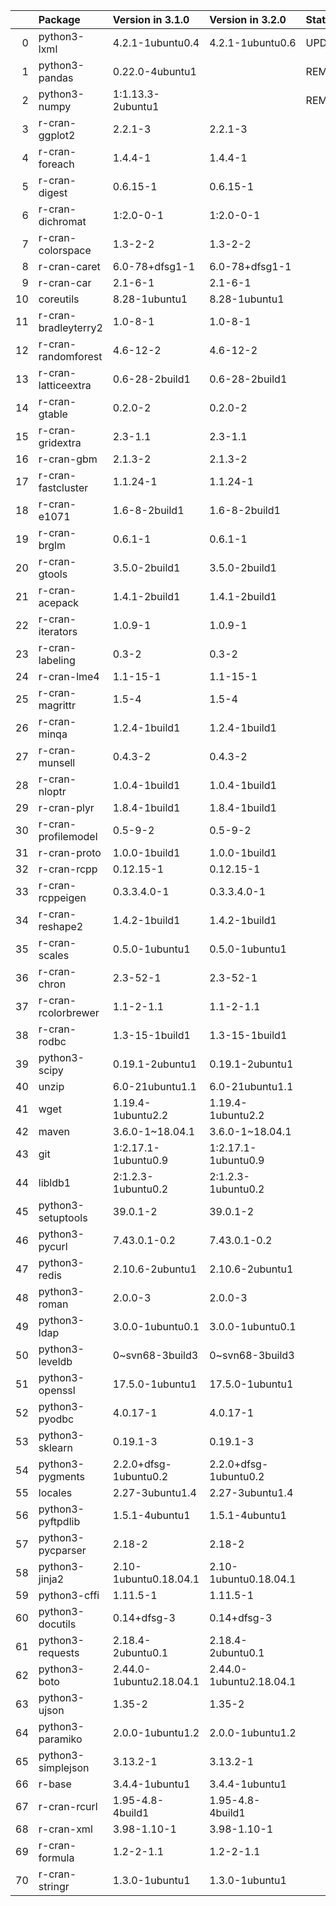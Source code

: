 <!-- markdown-link-check-disable -->

|    | Package              | Version in 3.1.0        | Version in 3.2.0        | Status   |
|---:|:---------------------|:------------------------|:------------------------|:---------|
|  0 | python3-lxml         | 4.2.1-1ubuntu0.4        | 4.2.1-1ubuntu0.6        | UPDATED  |
|  1 | python3-pandas       | 0.22.0-4ubuntu1         |                         | REMOVED  |
|  2 | python3-numpy        | 1:1.13.3-2ubuntu1       |                         | REMOVED  |
|  3 | r-cran-ggplot2       | 2.2.1-3                 | 2.2.1-3                 |          |
|  4 | r-cran-foreach       | 1.4.4-1                 | 1.4.4-1                 |          |
|  5 | r-cran-digest        | 0.6.15-1                | 0.6.15-1                |          |
|  6 | r-cran-dichromat     | 1:2.0-0-1               | 1:2.0-0-1               |          |
|  7 | r-cran-colorspace    | 1.3-2-2                 | 1.3-2-2                 |          |
|  8 | r-cran-caret         | 6.0-78+dfsg1-1          | 6.0-78+dfsg1-1          |          |
|  9 | r-cran-car           | 2.1-6-1                 | 2.1-6-1                 |          |
| 10 | coreutils            | 8.28-1ubuntu1           | 8.28-1ubuntu1           |          |
| 11 | r-cran-bradleyterry2 | 1.0-8-1                 | 1.0-8-1                 |          |
| 12 | r-cran-randomforest  | 4.6-12-2                | 4.6-12-2                |          |
| 13 | r-cran-latticeextra  | 0.6-28-2build1          | 0.6-28-2build1          |          |
| 14 | r-cran-gtable        | 0.2.0-2                 | 0.2.0-2                 |          |
| 15 | r-cran-gridextra     | 2.3-1.1                 | 2.3-1.1                 |          |
| 16 | r-cran-gbm           | 2.1.3-2                 | 2.1.3-2                 |          |
| 17 | r-cran-fastcluster   | 1.1.24-1                | 1.1.24-1                |          |
| 18 | r-cran-e1071         | 1.6-8-2build1           | 1.6-8-2build1           |          |
| 19 | r-cran-brglm         | 0.6.1-1                 | 0.6.1-1                 |          |
| 20 | r-cran-gtools        | 3.5.0-2build1           | 3.5.0-2build1           |          |
| 21 | r-cran-acepack       | 1.4.1-2build1           | 1.4.1-2build1           |          |
| 22 | r-cran-iterators     | 1.0.9-1                 | 1.0.9-1                 |          |
| 23 | r-cran-labeling      | 0.3-2                   | 0.3-2                   |          |
| 24 | r-cran-lme4          | 1.1-15-1                | 1.1-15-1                |          |
| 25 | r-cran-magrittr      | 1.5-4                   | 1.5-4                   |          |
| 26 | r-cran-minqa         | 1.2.4-1build1           | 1.2.4-1build1           |          |
| 27 | r-cran-munsell       | 0.4.3-2                 | 0.4.3-2                 |          |
| 28 | r-cran-nloptr        | 1.0.4-1build1           | 1.0.4-1build1           |          |
| 29 | r-cran-plyr          | 1.8.4-1build1           | 1.8.4-1build1           |          |
| 30 | r-cran-profilemodel  | 0.5-9-2                 | 0.5-9-2                 |          |
| 31 | r-cran-proto         | 1.0.0-1build1           | 1.0.0-1build1           |          |
| 32 | r-cran-rcpp          | 0.12.15-1               | 0.12.15-1               |          |
| 33 | r-cran-rcppeigen     | 0.3.3.4.0-1             | 0.3.3.4.0-1             |          |
| 34 | r-cran-reshape2      | 1.4.2-1build1           | 1.4.2-1build1           |          |
| 35 | r-cran-scales        | 0.5.0-1ubuntu1          | 0.5.0-1ubuntu1          |          |
| 36 | r-cran-chron         | 2.3-52-1                | 2.3-52-1                |          |
| 37 | r-cran-rcolorbrewer  | 1.1-2-1.1               | 1.1-2-1.1               |          |
| 38 | r-cran-rodbc         | 1.3-15-1build1          | 1.3-15-1build1          |          |
| 39 | python3-scipy        | 0.19.1-2ubuntu1         | 0.19.1-2ubuntu1         |          |
| 40 | unzip                | 6.0-21ubuntu1.1         | 6.0-21ubuntu1.1         |          |
| 41 | wget                 | 1.19.4-1ubuntu2.2       | 1.19.4-1ubuntu2.2       |          |
| 42 | maven                | 3.6.0-1~18.04.1         | 3.6.0-1~18.04.1         |          |
| 43 | git                  | 1:2.17.1-1ubuntu0.9     | 1:2.17.1-1ubuntu0.9     |          |
| 44 | libldb1              | 2:1.2.3-1ubuntu0.2      | 2:1.2.3-1ubuntu0.2      |          |
| 45 | python3-setuptools   | 39.0.1-2                | 39.0.1-2                |          |
| 46 | python3-pycurl       | 7.43.0.1-0.2            | 7.43.0.1-0.2            |          |
| 47 | python3-redis        | 2.10.6-2ubuntu1         | 2.10.6-2ubuntu1         |          |
| 48 | python3-roman        | 2.0.0-3                 | 2.0.0-3                 |          |
| 49 | python3-ldap         | 3.0.0-1ubuntu0.1        | 3.0.0-1ubuntu0.1        |          |
| 50 | python3-leveldb      | 0~svn68-3build3         | 0~svn68-3build3         |          |
| 51 | python3-openssl      | 17.5.0-1ubuntu1         | 17.5.0-1ubuntu1         |          |
| 52 | python3-pyodbc       | 4.0.17-1                | 4.0.17-1                |          |
| 53 | python3-sklearn      | 0.19.1-3                | 0.19.1-3                |          |
| 54 | python3-pygments     | 2.2.0+dfsg-1ubuntu0.2   | 2.2.0+dfsg-1ubuntu0.2   |          |
| 55 | locales              | 2.27-3ubuntu1.4         | 2.27-3ubuntu1.4         |          |
| 56 | python3-pyftpdlib    | 1.5.1-4ubuntu1          | 1.5.1-4ubuntu1          |          |
| 57 | python3-pycparser    | 2.18-2                  | 2.18-2                  |          |
| 58 | python3-jinja2       | 2.10-1ubuntu0.18.04.1   | 2.10-1ubuntu0.18.04.1   |          |
| 59 | python3-cffi         | 1.11.5-1                | 1.11.5-1                |          |
| 60 | python3-docutils     | 0.14+dfsg-3             | 0.14+dfsg-3             |          |
| 61 | python3-requests     | 2.18.4-2ubuntu0.1       | 2.18.4-2ubuntu0.1       |          |
| 62 | python3-boto         | 2.44.0-1ubuntu2.18.04.1 | 2.44.0-1ubuntu2.18.04.1 |          |
| 63 | python3-ujson        | 1.35-2                  | 1.35-2                  |          |
| 64 | python3-paramiko     | 2.0.0-1ubuntu1.2        | 2.0.0-1ubuntu1.2        |          |
| 65 | python3-simplejson   | 3.13.2-1                | 3.13.2-1                |          |
| 66 | r-base               | 3.4.4-1ubuntu1          | 3.4.4-1ubuntu1          |          |
| 67 | r-cran-rcurl         | 1.95-4.8-4build1        | 1.95-4.8-4build1        |          |
| 68 | r-cran-xml           | 3.98-1.10-1             | 3.98-1.10-1             |          |
| 69 | r-cran-formula       | 1.2-2-1.1               | 1.2-2-1.1               |          |
| 70 | r-cran-stringr       | 1.3.0-1ubuntu1          | 1.3.0-1ubuntu1          |          |